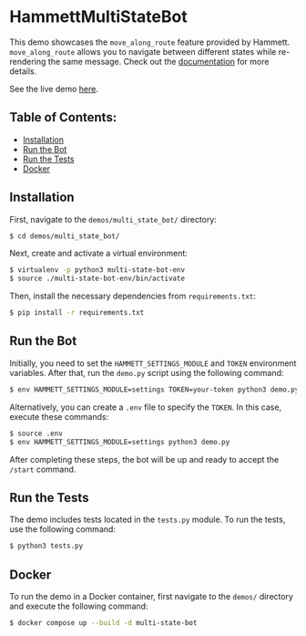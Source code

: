 # HammettMultiStateBot

This demo showcases the `move_along_route` feature provided by Hammett. `move_along_route` allows you to navigate between different states while re-rendering the same message. Check out the [documentation](https://cusdeb-com.github.io/hammett) for more details.

See the live demo [here](https://t.me/HammettMultiStateBot).

## Table of Contents:

- [Installation](#installation)
- [Run the Bot](#run-the-bot)
- [Run the Tests](#run-the-tests)
- [Docker](#docker)

## Installation

First, navigate to the `demos/multi_state_bot/` directory:

```bash
$ cd demos/multi_state_bot/
```

Next, create and activate a virtual environment:

```bash
$ virtualenv -p python3 multi-state-bot-env
$ source ./multi-state-bot-env/bin/activate
```

Then, install the necessary dependencies from `requirements.txt`:

```bash
$ pip install -r requirements.txt
```

## Run the Bot

Initially, you need to set the `HAMMETT_SETTINGS_MODULE` and `TOKEN` environment variables. After that, run the `demo.py` script using the following command:

```bash
$ env HAMMETT_SETTINGS_MODULE=settings TOKEN=your-token python3 demo.py
```

Alternatively, you can create a `.env` file to specify the `TOKEN`. In this case, execute these commands:

```bash
$ source .env
$ env HAMMETT_SETTINGS_MODULE=settings python3 demo.py
```

After completing these steps, the bot will be up and ready to accept the `/start` command.

## Run the Tests

The demo includes tests located in the `tests.py` module. To run the tests, use the following command:

```bash
$ python3 tests.py
```

## Docker

To run the demo in a Docker container, first navigate to the `demos/` directory and execute the following command:

```bash
$ docker compose up --build -d multi-state-bot
```
